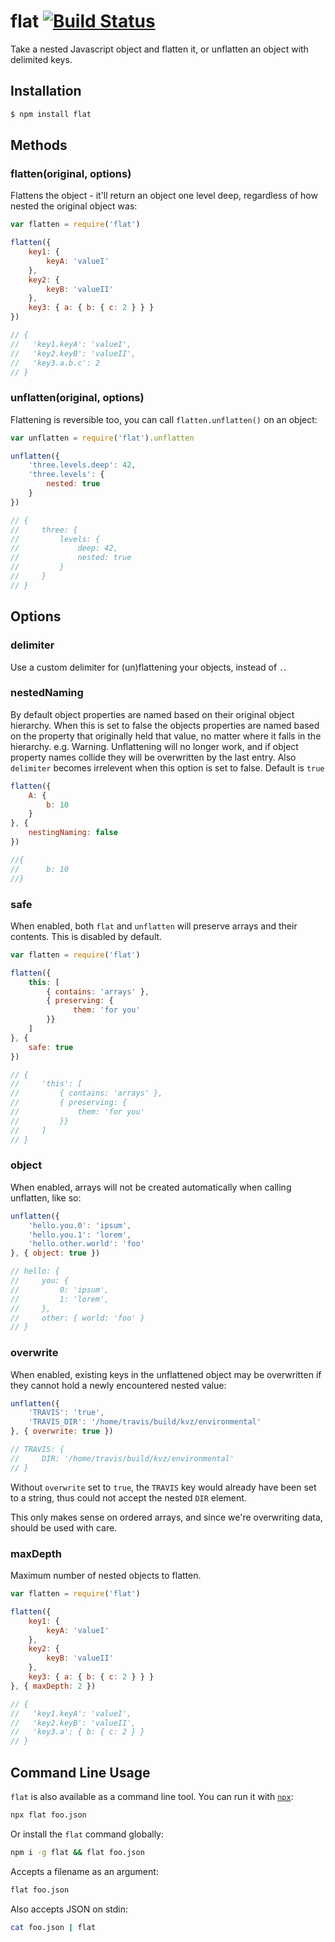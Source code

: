 # flat [![Build Status](https://secure.travis-ci.org/hughsk/flat.png?branch=master)](http://travis-ci.org/hughsk/flat)

Take a nested Javascript object and flatten it, or unflatten an object with
delimited keys.

## Installation

``` bash
$ npm install flat
```

## Methods

### flatten(original, options)

Flattens the object - it'll return an object one level deep, regardless of how
nested the original object was:

``` javascript
var flatten = require('flat')

flatten({
    key1: {
        keyA: 'valueI'
    },
    key2: {
        keyB: 'valueII'
    },
    key3: { a: { b: { c: 2 } } }
})

// {
//   'key1.keyA': 'valueI',
//   'key2.keyB': 'valueII',
//   'key3.a.b.c': 2
// }
```

### unflatten(original, options)

Flattening is reversible too, you can call `flatten.unflatten()` on an object:

``` javascript
var unflatten = require('flat').unflatten

unflatten({
    'three.levels.deep': 42,
    'three.levels': {
        nested: true
    }
})

// {
//     three: {
//         levels: {
//             deep: 42,
//             nested: true
//         }
//     }
// }
```

## Options

### delimiter

Use a custom delimiter for (un)flattening your objects, instead of `.`.


### nestedNaming

By default object properties are named based on their original object
hierarchy. When this is set to false the objects properties are named based on
the property that originally held that value, no matter where it falls in the
hierarchy. e.g. Warning. Unflattening will no longer work, and if object
property names collide they will be overwritten by the last entry. Also
`delimiter` becomes irrelevent when this option is set to false. Default is `true`
``` javascript
flatten({
    A: {
        b: 10
    }
}, {
    nestingNaming: false
})

//{
//      b: 10
//}
```

### safe

When enabled, both `flat` and `unflatten` will preserve arrays and their
contents. This is disabled by default.

``` javascript
var flatten = require('flat')

flatten({
    this: [
        { contains: 'arrays' },
        { preserving: {
              them: 'for you'
        }}
    ]
}, {
    safe: true
})

// {
//     'this': [
//         { contains: 'arrays' },
//         { preserving: {
//             them: 'for you'
//         }}
//     ]
// }
```

### object

When enabled, arrays will not be created automatically when calling unflatten, like so:

``` javascript
unflatten({
    'hello.you.0': 'ipsum',
    'hello.you.1': 'lorem',
    'hello.other.world': 'foo'
}, { object: true })

// hello: {
//     you: {
//         0: 'ipsum',
//         1: 'lorem',
//     },
//     other: { world: 'foo' }
// }
```

### overwrite

When enabled, existing keys in the unflattened object may be overwritten if they cannot hold a newly encountered nested value:

```javascript
unflatten({
    'TRAVIS': 'true',
    'TRAVIS_DIR': '/home/travis/build/kvz/environmental'
}, { overwrite: true })

// TRAVIS: {
//     DIR: '/home/travis/build/kvz/environmental'
// }
```

Without `overwrite` set to `true`, the `TRAVIS` key would already have been set to a string, thus could not accept the nested `DIR` element.

This only makes sense on ordered arrays, and since we're overwriting data, should be used with care.


### maxDepth

Maximum number of nested objects to flatten.

``` javascript
var flatten = require('flat')

flatten({
    key1: {
        keyA: 'valueI'
    },
    key2: {
        keyB: 'valueII'
    },
    key3: { a: { b: { c: 2 } } }
}, { maxDepth: 2 })

// {
//   'key1.keyA': 'valueI',
//   'key2.keyB': 'valueII',
//   'key3.a': { b: { c: 2 } }
// }
```

## Command Line Usage

`flat` is also available as a command line tool. You can run it with 
[`npx`](https://ghub.io/npx):

```sh
npx flat foo.json
```

Or install the `flat` command globally:
 
```sh
npm i -g flat && flat foo.json
```

Accepts a filename as an argument:

```sh
flat foo.json
```

Also accepts JSON on stdin:

```sh
cat foo.json | flat
```
